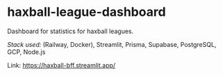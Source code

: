 # haxball-league-dashboard

Dashboard for statistics for haxball leagues.

*Stack used:* (Railway, Docker), Streamlit, Prisma, Supabase, PostgreSQL, GCP, Node.js

Link: https://haxball-bff.streamlit.app/
